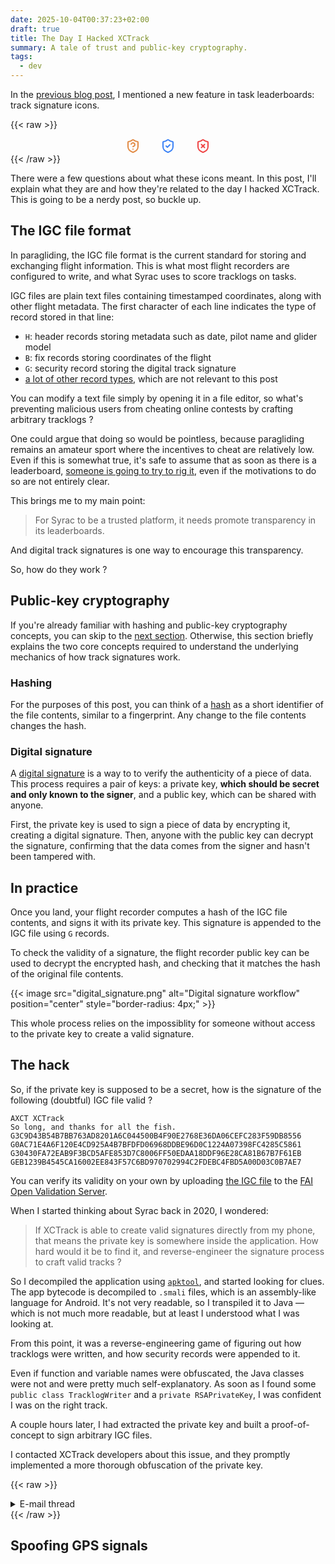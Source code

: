 ```yaml
---
date: 2025-10-04T00:37:23+02:00
draft: true
title: The Day I Hacked XCTrack
summary: A tale of trust and public-key cryptography.
tags:
  - dev
---
```


In the [previous blog post](../2025/september-update/), I mentioned a new feature in task leaderboards: track signature icons.

{{< raw >}}
<div style="display: flex; justify-content: center; gap: 2rem; flex-wrap: wrap;">
    <div title="Unknown track signature">
        <svg xmlns="http://www.w3.org/2000/svg" width="24" height="24" viewBox="0 0 24 24" fill="none" stroke="oklch(71.526% 0.1356 56.892)" stroke-width="2" stroke-linecap="round" stroke-linejoin="round" class="lucide lucide-shield-question-mark-icon lucide-shield-question-mark"><path d="M20 13c0 5-3.5 7.5-7.66 8.95a1 1 0 0 1-.67-.01C7.5 20.5 4 18 4 13V6a1 1 0 0 1 1-1c2 0 4.5-1.2 6.24-2.72a1.17 1.17 0 0 1 1.52 0C14.51 3.81 17 5 19 5a1 1 0 0 1 1 1z"/><path d="M9.1 9a3 3 0 0 1 5.82 1c0 2-3 3-3 3"/><path d="M12 17h.01"/></svg>
    </div>
    <div title="Valid track signature">
        <svg xmlns="http://www.w3.org/2000/svg" width="24" height="24" viewBox="0 0 24 24" fill="none" stroke="oklch(0.6231 0.188 259.8145)" stroke-width="2" stroke-linecap="round" stroke-linejoin="round" class="lucide lucide-shield-check-icon lucide-shield-check"><path d="M20 13c0 5-3.5 7.5-7.66 8.95a1 1 0 0 1-.67-.01C7.5 20.5 4 18 4 13V6a1 1 0 0 1 1-1c2 0 4.5-1.2 6.24-2.72a1.17 1.17 0 0 1 1.52 0C14.51 3.81 17 5 19 5a1 1 0 0 1 1 1z"/><path d="m9 12 2 2 4-4"/></svg>
    </div>
    <div title="Invalid track signature">
        <svg xmlns="http://www.w3.org/2000/svg" width="24" height="24" viewBox="0 0 24 24" fill="none" stroke="oklch(0.6368 0.2078 25.3313)" stroke-width="2" stroke-linecap="round" stroke-linejoin="round" class="lucide lucide-shield-x-icon lucide-shield-x"><path d="M20 13c0 5-3.5 7.5-7.66 8.95a1 1 0 0 1-.67-.01C7.5 20.5 4 18 4 13V6a1 1 0 0 1 1-1c2 0 4.5-1.2 6.24-2.72a1.17 1.17 0 0 1 1.52 0C14.51 3.81 17 5 19 5a1 1 0 0 1 1 1z"/><path d="m14.5 9.5-5 5"/><path d="m9.5 9.5 5 5"/></svg>
    </div>
</div>
{{< /raw >}}

There were a few questions about what these icons meant.
In this post, I'll explain what they are and how they're related to the day I hacked XCTrack.
This is going to be a nerdy post, so buckle up.

## The IGC file format

In paragliding, the IGC file format is the current standard for storing and exchanging flight information.
This is what most flight recorders are configured to write, and what Syrac uses to score tracklogs on tasks.

IGC files are plain text files containing timestamped coordinates, along with other flight metadata.
The first character of each line indicates the type of record stored in that line:

- `H`: header records storing metadata such as date, pilot name and glider model
- `B`: fix records storing coordinates of the flight
- `G`: security record storing the digital track signature
- [a lot of other record types](https://xp-soaring.github.io/igc_file_format/igc_format_2008.html), which are not relevant to this post

You can modify a text file simply by opening it in a file editor, so what's preventing malicious users from cheating online contests by crafting arbitrary tracklogs ?

One could argue that doing so would be pointless, because paragliding remains an amateur sport where the incentives to cheat are relatively low.
Even if this is somewhat true, it's safe to assume that as soon as there is a leaderboard, [someone is going to try to rig it](https://web.archive.org/web/20250714025458/https://xcmag.com/news/comps-and-events/xcontest-bans-pilot-for-faking-tracklogs), even if the motivations to do so are not entirely clear.

This brings me to my main point:

> For Syrac to be a trusted platform, it needs promote transparency in its leaderboards.

And digital track signatures is one way to encourage this transparency.

So, how do they work ?

## Public-key cryptography

If you're already familiar with hashing and public-key cryptography concepts, you can skip to the [next section](#in-practice).
Otherwise, this section briefly explains the two core concepts required to understand the underlying mechanics of how track signatures work.

### Hashing

For the purposes of this post, you can think of a [hash](https://en.wikipedia.org/wiki/Hash_function) as a short identifier of the file contents, similar to a fingerprint.
Any change to the file contents changes the hash.

### Digital signature

A [digital signature](https://en.wikipedia.org/wiki/Digital_signature) is a way to to verify the authenticity of a piece of data.
This process requires a pair of keys: a private key, **which should be secret and only known to the signer**, and a public key, which can be shared with anyone.

First, the private key is used to sign a piece of data by encrypting it, creating a digital signature.
Then, anyone with the public key can decrypt the signature, confirming that the data comes from the signer and hasn't been tampered with.

## In practice

Once you land, your flight recorder computes a hash of the IGC file contents, and signs it with its private key.
This signature is appended to the IGC file using `G` records.

To check the validity of a signature, the flight recorder public key can be used to decrypt the encrypted hash, and checking that it matches the hash of the original file contents.

{{< image src="digital_signature.png" alt="Digital signature workflow" position="center" style="border-radius: 4px;" >}}

This whole process relies on the impossiblity for someone without access to the private key to create a valid signature.

## The hack

So, if the private key is supposed to be a secret, how is the signature of the following (doubtful) IGC file valid ?

```text
AXCT XCTrack
So long, and thanks for all the fish.
G3C9D43B54B7BB763AD8201A6C044500B4F90E2768E36DA06CEFC283F59DB8556
G0AC71E4A6F120E4CD925A4B7BFDFD06968DDBE96D0C1224A07398FC4285C5861
G30430FA72EAB9F3BCD5AFE853D7C8006FF50EDAA18DDF96E28CA81B67B7F61EB
GEB1239B4545CA16002EE843F57C6BD970702994C2FDEBC4FBD5A00D03C0B7AE7
```

You can verify its validity on your own by uploading [the IGC file](./hacked.igc) to the [FAI Open Validation Server](http://vali.fai-civl.org/validation.html).

When I started thinking about Syrac back in 2020, I wondered:

> If XCTrack is able to create valid signatures directly from my phone, that means the private key is somewhere inside the application.
> How hard would it be to find it, and reverse-engineer the signature process to craft valid tracks ?

So I decompiled the application using [`apktool`](https://apktool.org/), and started looking for clues.
The app bytecode is decompiled to `.smali` files, which is an assembly-like language for Android.
It's not very readable, so I transpiled it to Java — which is not much more readable, but at least I understood what I was looking at.

From this point, it was a reverse-engineering game of figuring out how tracklogs were written, and how security records were appended to it.

Even if function and variable names were obfuscated, the Java classes were not and were pretty much self-explanatory.
As soon as I found some `public class TracklogWriter` and a `private RSAPrivateKey`, I was confident I was on the right track.

A couple hours later, I had extracted the private key and built a proof-of-concept to sign arbitrary IGC files.

I contacted XCTrack developers about this issue, and they promptly implemented a more thorough obfuscation of the private key.

{{< raw >}}
<details>
<summary>E-mail thread</summary>
{{< /raw >}}

```text
┌──────────────────────────────────────────┐
│ From: Téo Bouvard <teobouvard@gmail.com> │
│ To: XCTRACK <xctrack@xcontest.org>       │
│ Date: Mon, 16 Nov 2020 11:18:00 +0100    │
│ Subject: XCTrack security issue          │
└──────────────────────────────────────────┘

Hi,

I recently noticed the private key used for signing G records can be easily
retrieved from the XCTrack apk. This would allow someone to submit crafted
IGC tracks as being legitimate during competitions, XC contests or even
FAI-sanctioned records. Although I understand this risk is inherent to
device-based signing schemes as the private key must reside inside the
device, do you consider this an "acceptable risk" or is this a security
issue you would be willing to work on?

You can find attached a crafted track passing validation to prove this claim.

Sincerely,
Téo Bouvard

[Attachment: crafted_signed.igc (1K)]

┌────────────────────────────────────────┐
│ From: XCTRACK <xctrack@xcontest.org>   │
│ To: Téo Bouvard <teobouvard@gmail.com> │
│ Date: Mon, 16 Nov 2020 14:20:00 +0100  │
│ Subject: Re: XCTrack security issue    │
└────────────────────────────────────────┘

Hi Teo,

thanks for pointing this out. We're aware of this issue from the beginning
of the XCTrack. But you're right, nowadays it's easier to dig the key out.
It's impossible to completely hide the key from a determined expert, but
I'll try to hide the key a little bit better.

Best regards
XContest team

┌────────────────────────────────────────┐
│ From: XCTRACK <xctrack@xcontest.org>   │
│ To: Téo Bouvard <teobouvard@gmail.com> │
│ Date: Mon, 23 Nov 2020 12:31:00 +0100  │
│ Subject: Re: XCTrack security issue    │
└────────────────────────────────────────┘

Hi Téo,

could you please take a look at this apk?

Should be harder to dig the key out.

Please let me know your thoughts. Thank you!

Best regards
XContest team

[Attachment: crafted_signed.apk (13.3M)]

┌──────────────────────────────────────────┐
│ From: Téo Bouvard <teobouvard@gmail.com> │
│ To: XCTRACK <xctrack@xcontest.org>       │
│ Date: Mon, 23 Nov 2020 18:23:00 +0100    │
│ Subject: Re: XCTrack security issue      │
└──────────────────────────────────────────┘

Hi ****,

At first sight, this seems a reasonable fix. I think the effort needed to
retrieve the key in this apk can dissuade casual cheating.

Thank you for acting quickly on this.

Cheers,
Téo

┌────────────────────────────────────────┐
│ From: XCTRACK <xctrack@xcontest.org>   │
│ To: Téo Bouvard <teobouvard@gmail.com> │
│ Date: Tue, 24 Nov 2020 11:27:00 +0100  │
│ Subject: Re: XCTrack security issue    │
└────────────────────────────────────────┘

Hi Teo,

great, thanks! (And for pointing this out too.) Next versions will be
released like this.

Cheers
XContest team
```

{{< raw >}}
</details>
{{< /raw >}}

## Spoofing GPS signals
